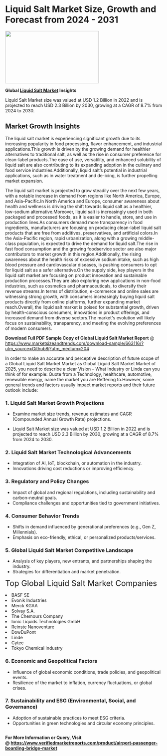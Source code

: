 <H1>Liquid Salt Market Size, Growth and Forecast from 2024 - 2031</H1><img class="aligncenter size-medium wp-image-584254" src="https://thirdeyenews.in/wp-content/uploads/2024/09/Global-Market-Research-300x168.jpeg" alt="" width="300" height="168" /><p><strong>Global&nbsp;<a href="https://www.marketsizeandtrends.com/download-sample/663116/?utm_source=Github8j?utm_medium=204">Liquid Salt Market</a> Insights</strong></p><p>Liquid Salt Market size was valued at USD 1.2 Billion in 2022 and is projected to reach USD 2.3 Billion by 2030, growing at a CAGR of 8.7% from 2024 to 2030.</p><p><h2>Market Growth Insights</h2> <p>The liquid salt market is experiencing significant growth due to its increasing popularity in food processing, flavor enhancement, and industrial applications.This growth is driven by the growing demand for healthier alternatives to traditional salt, as well as the rise in consumer preference for clean-label products.The ease of use, versatility, and enhanced solubility of liquid salt are also contributing to its expanding adoption in the culinary and food service industries.Additionally, liquid salt’s potential in industrial applications, such as in water treatment and de-icing, is further propelling market expansion.</p> <p>The liquid salt market is projected to grow steadily over the next few years, with a notable increase in demand from regions like North America, Europe, and Asia-Pacific.In North America and Europe, consumer awareness about health and wellness is driving the shift towards liquid salt as a healthier, low-sodium alternative.Moreover, liquid salt is increasingly used in both packaged and processed foods, as it is easier to handle, store, and use in production lines.As consumers demand more transparency in food ingredients, manufacturers are focusing on producing clean-label liquid salt products that are free from additives, preservatives, and artificial colors.In the Asia-Pacific region, rapid urbanization, along with a growing middle-class population, is expected to drive the demand for liquid salt.The rise in fast food consumption and the growing foodservice sector are also major contributors to market growth in this region.Additionally, the rising awareness about the health risks of excessive sodium intake, such as high blood pressure and cardiovascular diseases, is pushing consumers to opt for liquid salt as a safer alternative.On the supply side, key players in the liquid salt market are focusing on product innovation and sustainable production processes.They are also exploring new applications in non-food industries, such as cosmetics and pharmaceuticals, to diversify their revenue streams.In terms of distribution, e-commerce and online sales are witnessing strong growth, with consumers increasingly buying liquid salt products directly from online platforms, further expanding market reach.Overall, the liquid salt market is poised for substantial growth, driven by health-conscious consumers, innovations in product offerings, and increased demand from diverse sectors.The market's evolution will likely focus on sustainability, transparency, and meeting the evolving preferences of modern consumers.</p> <p><span class=""><strong>Download Full PDF Sample Copy of Global Liquid Salt Market Report</strong> @ <a href="https://www.marketsizeandtrends.com/download-sample/663116/?utm_source=Github8j?utm_medium=204" target="_blank">https://www.marketsizeandtrends.com/download-sample/663116/?utm_source=Github8j?utm_medium=204</a></span></p><p>In order to make an accurate and perceptive description of future scope of a Global&nbsp;Liquid Salt Market Market as Global&nbsp;Liquid Salt Market Market of 2025, you need to describe a clear Vision &ndash; What Industry or Linda can you think of for example: Quote from a Technology, healthcare, automotive, renewable energy, name the market you are Reffering to.However, some general trends and factors usually impact market reports and their future outlook include:</p><h3>1.&nbsp;<strong>Liquid Salt Market Growth Projections</strong></h3><ul><li>Examine market size trends, revenue estimates and CAGR (Compounded Annual Growth Rate) projections.</li><li><p>Liquid Salt Market size was valued at USD 1.2 Billion in 2022 and is projected to reach USD 2.3 Billion by 2030, growing at a CAGR of 8.7% from 2024 to 2030.</p></li></ul><h3>2.&nbsp;<strong>Liquid Salt Market Technological Advancements</strong></h3><ul><li>Integration of AI, IoT, blockchain, or automation in the industry.</li><li>Innovations driving cost reductions or improving efficiency.</li></ul><h3>3.&nbsp;<strong>Regulatory and Policy Changes</strong></h3><ul><li>Impact of global and regional regulations, including sustainability and carbon-neutral goals.</li><li>Compliance challenges and opportunities tied to government initiatives.</li></ul><h3>4.&nbsp;<strong>Consumer Behavior Trends</strong></h3><ul><li>Shifts in demand influenced by generational preferences (e.g., Gen Z, Millennials).</li><li>Emphasis on eco-friendly, ethical, or personalized products/services.</li></ul><h3>5.&nbsp;<strong>Global Liquid Salt Market Competitive Landscape</strong></h3><ul><li>Analysis of key players, new entrants, and partnerships shaping the industry.</li><li>Strategies for differentiation and market penetration.</li></ul><p data-pm-slice="1 1 []"><span style="color: inherit; font-family: inherit; font-size: 25px;">Top Global Liquid Salt Market Companies</span></p><div class="" data-test-id=""><p><li>BASF SE</li><li> Evonik Industries</li><li> Merck KGAA</li><li> Solvay S.A.</li><li> The Chemours Company</li><li> Ionic Liquids Technologies GmbH</li><li> Reinste Nanoventure</li><li> DowDuPont</li><li> Linde</li><li> Cytec</li><li> Tokyo Chemical Industry</li></p></div><h3>6.&nbsp;<strong>Economic and Geopolitical Factors</strong></h3><ul><li>Influence of global economic conditions, trade policies, and geopolitical events.</li><li>Resilience of the market to inflation, currency fluctuations, or global crises.</li></ul><h3>7.&nbsp;<strong>Sustainability and ESG (Environmental, Social, and Governance)</strong></h3><ul><li>Adoption of sustainable practices to meet ESG criteria.</li><li>Opportunities in green technologies and circular economy principles.</li></ul><h2><strong style="font-size: 14px;">For More Information or Query, Visit @&nbsp;</strong><a style="background-color: #ffffff; font-size: 14px;" href="https://www.marketsizeandtrends.com/report/liquid-salt-market/" target="_blank">https://www.verifiedmarketreports.com/product/airport-passenger-boarding-bridge-market</a></h2>